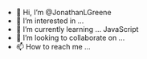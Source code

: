 - 👋 Hi, I’m @JonathanLGreene
- 👀 I’m interested in ...
- 🌱 I’m currently learning ... JavaScript
- 💞️ I’m looking to collaborate on ...
- 📫 How to reach me ...

<!---
JonathanLGreene/JonathanLGreene is a ✨ special ✨ repository because its `README.md` (this file) appears on your GitHub profile.
You can click the Preview link to take a look at your changes.
--->
